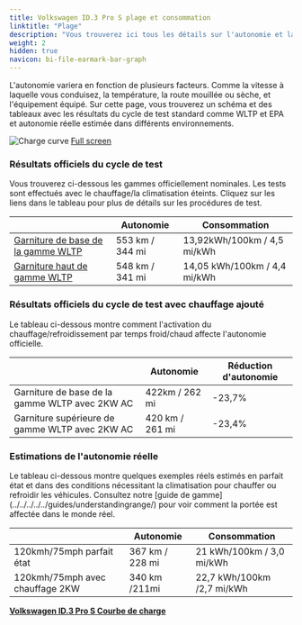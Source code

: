 ```yaml
---
title: Volkswagen ID.3 Pro S plage et consommation
linktitle: "Plage"
description: "Vous trouverez ici tous les détails sur l'autonomie et la consommation pour Volkswagen ID.3 Pro S."
weight: 2
hidden: true
navicon: bi-file-earmark-bar-graph
---
```

<!-- markdownlint-disable MD033 -->
<!-- markdownlint-disable MD010 -->

L'autonomie variera en fonction de plusieurs facteurs. Comme la vitesse à laquelle vous conduisez, la température, la route mouillée ou sèche, et l'équipement équipé. Sur cette page, vous trouverez un schéma et des tableaux avec les résultats du cycle de test standard comme WLTP et EPA et autonomie réelle estimée dans différents environnements.

<img class="img-fluid" alt="Charge curve" src="/images//models/volkswagen/id.3/id.3_pro_s/range.svg"/>
<a href="/images/models/volkswagen/id.3/id.3_pro_s/range.svg">Full screen</a>

### Résultats officiels du cycle de test

Vous trouverez ci-dessous les gammes officiellement nominales. Les tests sont effectués avec le chauffage/la climatisation éteints. Cliquez sur les liens dans le tableau pour plus de détails sur les procédures de test.

<div class="table-responsive">
<table class="table table-striped border">
	<thead>
		<tr>
			<th>
			</th>
			<th>
				Autonomie
			</th>
			<th>
				Consommation
			</th>
		</tr>
	</thead>
	<tbody>
		<tr>
			<td>
				<a href="../../../../../guides/understandingrange/wltp/ ">
					Garniture de base de la gamme WLTP
				</a>
			</td>
			<td>
				553 km / 344 mi
			</td>
			<td>
				13,92kWh/100km / 4,5 mi/kWh
			</td>
		</tr>
		<tr>
			<td>
				<a href="../../../../../guides/understandingrange/wltp/ ">
					Garniture haut de gamme WLTP
				</a>
			</td>
			<td>
				548 km / 341 mi
			</td>
			<td>
				14,05 kWh/100km / 4,4 mi/kWh
			</td>
		</tr>
	</tbody>
</table>
</div>

### Résultats officiels du cycle de test avec chauffage ajouté

Le tableau ci-dessous montre comment l'activation du chauffage/refroidissement par temps froid/chaud affecte l'autonomie officielle.

<div class="table-responsive">
<table class="table table-striped border">
	<thead>
		<tr>
			<th>
			</th>
			<th>
				Autonomie
			</th>
			<th>
				Réduction d'autonomie
			</th>
		</tr>
	</thead>
	<tbody>
		<tr>
			<td>
				Garniture de base de la gamme WLTP avec 2KW AC
			</td>
			<td>
				 422km / 262 mi 
			</td>
			<td>
				-23,7%
			</td>
		</tr>
		<tr>
			<td>
				Garniture supérieure de gamme WLTP avec 2KW AC
			</td>
			<td>
				420 km / 261 mi
			</td>
			<td>
				-23,4%
			</td>
		</tr>
	</tbody>
</table>
</div>

### Estimations de l'autonomie réelle

Le tableau ci-dessous montre quelques exemples réels estimés en parfait état et dans des conditions nécessitant la climatisation pour chauffer ou refroidir les véhicules. Consultez notre [guide de gamme] (../../../../../guides/understandingrange/) pour voir comment la portée est affectée dans le monde réel.

<div class="table-responsive">
<table class="table table-striped border">
	<thead>
		<tr>
			<th>
			</th>
			<th>
				Autonomie
			</th>
			<th>
				Consommation
			</th>
		</tr>
	</thead>
	<tbody>
		<tr>
			<td>
				120kmh/75mph parfait état
			</td>
			<td>
				367 km / 228 mi
			</td>
			<td>
				21 kWh/100km / 3,0 mi/kWh
			</td>
		</tr>
		<tr>
			<td>
				120kmh/75mph avec chauffage 2KW
			</td>
			<td>
				340 km /211mi
			</td>
			<td>
				22,7 kWh/100km /2,7 mi/kWh
			</td>
		</tr>
	</tbody>
</table>
</div>
<div class="mt-3 mb-3">
<a href="../" class="text-decoration-none text-black">
<strong><i class="bi-arrow-left"></i> Volkswagen ID.3 Pro S </strong>
</a>
<a href="../chargingcurve/" class="text-decoration-none text-black float-end">
<strong>Courbe de charge <i class="bi-arrow-right"></i></strong>
</a>
</div>
